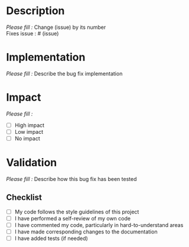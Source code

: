# Description  

*Please fill :* Change (issue) by its number  
Fixes issue : # (issue)  

# Implementation  

*Please fill :* Describe the bug fix implementation  

# Impact  

*Please fill :*  
- [ ] High impact 
- [ ] Low impact 
- [ ] No impact  

# Validation  

*Please fill :* Describe how this bug fix has been tested  

## Checklist

- [ ] My code follows the style guidelines of this project
- [ ] I have performed a self-review of my own code
- [ ] I have commented my code, particularly in hard-to-understand areas
- [ ] I have made corresponding changes to the documentation
- [ ] I have added tests (if needed)